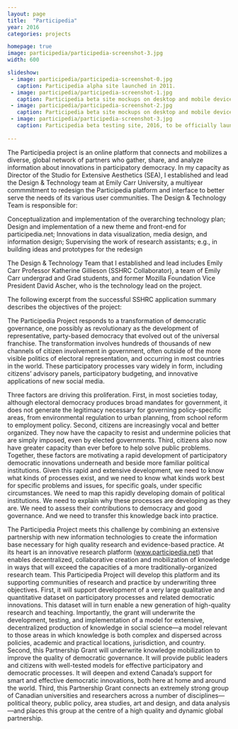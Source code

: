 ```yaml
---
layout: page
title:  "Participedia"
year: 2016
categories: projects

homepage: true
image: participedia/participedia-screenshot-3.jpg
width: 600

slideshow:
 - image: participedia/participedia-screenshot-0.jpg
   caption: Participedia alpha site launched in 2011.
 - image: participedia/participedia-screenshot-1.jpg
   caption: Participedia beta site mockups on desktop and mobile devices, 2016.
 - image: participedia/participedia-screenshot-2.jpg
   caption: Participedia beta site mockups on desktop and mobile devices, 2016.
 - image: participedia/participedia-screenshot-3.jpg
   caption: Participedia beta testing site, 2016, to be officially launched in 2017.
   
---
```


The Participedia project is an online platform that connects and mobilizes a diverse, global network of partners who gather, share, and analyze information about innovations in participatory democracy. In my capacity as Director of the Studio for Extensive Aesthetics (SEA), I established and lead the Design & Technology team at Emily Carr University, a multiyear commmitment to redesign the Participedia platform and interface to better serve the needs of its various user communities. The Design & Technology Team is responsible for:

Conceptualization and implementation of the overarching
	 technology plan;
Design and implementation of a new theme and front-end for participedia.net;
Innovations in data visualization, media design, and information design;
Supervising the work of research assistants; e.g., in building ideas and prototypes for the redesign

The Design & Technology Team that I established and lead includes Emily Carr Professor Katherine Gillieson (SSHRC Collaborator), a team of Emily Carr undergrad and Grad students, and former Mozilla Foundation Vice President David Ascher, who is the technology lead on the project.

The following excerpt from the successful SSHRC application summary describes the objectives of the project:

The Participedia Project responds to a transformation of democratic governance, one possibly as revolutionary as the development of representative, party-based democracy that evolved out of the universal franchise. The transformation involves hundreds of thousands of new channels of citizen involvement in government, often outside of the more visible politics of electoral representation, and occurring in most countries in the world. These participatory processes vary widely in form, including citizens’ advisory panels, participatory budgeting, and innovative applications of new social media.

Three factors are driving this proliferation. First, in most societies today, although electoral democracy produces broad mandates for government, it does not generate the legitimacy necessary for governing policy-specific areas, from environmental regulation to urban planning, from school reform to employment policy. Second, citizens are increasingly vocal and better organized. They now have the capacity to resist and undermine policies that are simply imposed, even by elected governments. Third,
citizens also now have greater capacity than ever before to help solve public problems. Together, these factors are motivating a rapid development of participatory democratic innovations underneath and beside more familiar political institutions. Given this rapid and extensive development, we need to know what kinds of processes exist, and we need to know what kinds work best for specific problems and issues, for specific goals, under specific circumstances. We need to map this rapidly developing domain of political institutions. We need to explain why these processes are developing as they are. We need to assess their contributions to democracy and good governance. And we need to transfer this knowledge back into practice. 

The Participedia Project meets this challenge by combining an extensive partnership with new information technologies to create the information base necessary for high quality research and evidence-based practice. At its heart is an innovative research platform (www.participedia.net) that
enables decentralized, collaborative creation and mobilization of knowledge in ways that will exceed the capacities of a more traditionally-organized research team.
This Participedia Project will develop this platform and its supporting communities of research and practice by underwriting three objectives. First, it will support development of a very large qualitative and quantitative dataset on participatory processes and related democratic innovations. This dataset will in turn enable a new generation of high-quality research and teaching. Importantly, the grant will underwrite the development, testing, and implementation of a model for extensive, decentralized production of knowledge in social science—a model relevant to those areas in which knowledge is both complex and dispersed across policies, academic and practical locations, jurisdiction, and country. Second, this Partnership Grant will underwrite knowledge mobilization to improve the quality of democratic governance. It will provide public leaders and citizens with well-tested models for effective participatory and democratic processes. It will deepen and extend Canada’s support for smart and effective democratic innovations, both here at home and around the world. Third, this Partnership Grant connects an extremely strong group of Canadian universities and researchers across a number of disciplines—political theory, public policy, area studies, art and design, and data analysis—and places this group at the centre of a high quality and dynamic global partnership.

